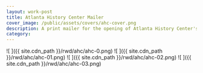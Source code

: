 ```yaml
---
layout: work-post
title: Atlanta History Center Mailer
cover_image: /public/assets/covers/ahc-cover.png
description: A print mailer for the opening of Atlanta History Center's "Gatheround" exhibit designed by Riggs Ward Design.
category: 
---
```


![ ]({{ site.cdn_path }}/rwd/ahc/ahc-0.png)
![ ]({{ site.cdn_path }}/rwd/ahc/ahc-01.png)
![ ]({{ site.cdn_path }}/rwd/ahc/ahc-02.png)
![ ]({{ site.cdn_path }}/rwd/ahc/ahc-03.png)
